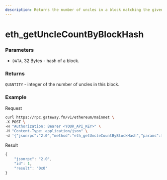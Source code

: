 ```yaml
---
description: Returns the number of uncles in a block matching the given block hash.
---
```


# eth\_getUncleCountByBlockHash

### Parameters

* `DATA`, 32 Bytes - hash of a block.

### Returns

`QUANTITY` - integer of the number of uncles in this block.

### **Example**
Request

```bash
curl https://rpc.gateway.fm/v1/ethereum/mainnet \
-X POST \
-H "Authorization: Bearer <YOUR_API_KEY>" \
-H "Content-Type: application/json" \
-d '{"jsonrpc":"2.0","method":"eth_getUncleCountByBlockHash","params":["0x09d54c053c22c07d39a9c8d0f8e6576b644b5eaa018c8180ecf541bee7bea20e"],"id":1}'
```

Result

```javascript
{
    "jsonrpc": "2.0",
    "id": 1,
    "result": "0x0"
}
```

